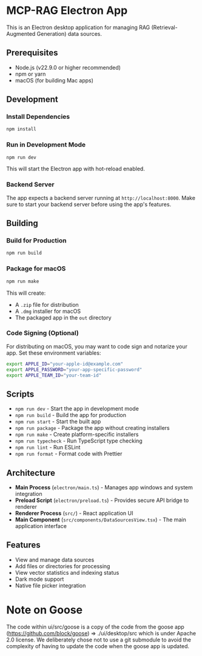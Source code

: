 # MCP-RAG Electron App

This is an Electron desktop application for managing RAG (Retrieval-Augmented Generation) data sources.

## Prerequisites

- Node.js (v22.9.0 or higher recommended)
- npm or yarn
- macOS (for building Mac apps)

## Development

### Install Dependencies

```bash
npm install
```

### Run in Development Mode

```bash
npm run dev
```

This will start the Electron app with hot-reload enabled.

### Backend Server

The app expects a backend server running at `http://localhost:8000`. Make sure to start your backend server before using the app's features.

## Building

### Build for Production

```bash
npm run build
```

### Package for macOS

```bash
npm run make
```

This will create:

- A `.zip` file for distribution
- A `.dmg` installer for macOS
- The packaged app in the `out` directory

### Code Signing (Optional)

For distributing on macOS, you may want to code sign and notarize your app. Set these environment variables:

```bash
export APPLE_ID="your-apple-id@example.com"
export APPLE_PASSWORD="your-app-specific-password"
export APPLE_TEAM_ID="your-team-id"
```

## Scripts

- `npm run dev` - Start the app in development mode
- `npm run build` - Build the app for production
- `npm run start` - Start the built app
- `npm run package` - Package the app without creating installers
- `npm run make` - Create platform-specific installers
- `npm run typecheck` - Run TypeScript type checking
- `npm run lint` - Run ESLint
- `npm run format` - Format code with Prettier

## Architecture

- **Main Process** (`electron/main.ts`) - Manages app windows and system integration
- **Preload Script** (`electron/preload.ts`) - Provides secure API bridge to renderer
- **Renderer Process** (`src/`) - React application UI
- **Main Component** (`src/components/DataSourcesView.tsx`) - The main application interface

## Features

- View and manage data sources
- Add files or directories for processing
- View vector statistics and indexing status
- Dark mode support
- Native file picker integration

# Note on Goose

The code within ui/src/goose is a copy of the code from the goose app (https://github.com/block/goose) => ./ui/desktop/src
which is under Apache 2.0 license.
We deliberately chose not to use a git submodule to avoid the complexity of having to update the code when the goose app is updated.
